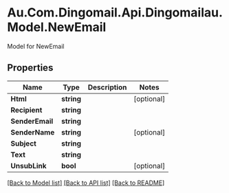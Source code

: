 # Au.Com.Dingomail.Api.Dingomailau.Model.NewEmail
Model for NewEmail

## Properties

Name | Type | Description | Notes
------------ | ------------- | ------------- | -------------
**Html** | **string** |  | [optional] 
**Recipient** | **string** |  | 
**SenderEmail** | **string** |  | 
**SenderName** | **string** |  | [optional] 
**Subject** | **string** |  | 
**Text** | **string** |  | 
**UnsubLink** | **bool** |  | [optional] 

[[Back to Model list]](../README.md#documentation-for-models) [[Back to API list]](../README.md#documentation-for-api-endpoints) [[Back to README]](../README.md)

